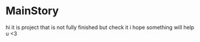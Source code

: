 # MainStory
hi it is project that is not fully finished but check it i hope something will help u &lt;3 
